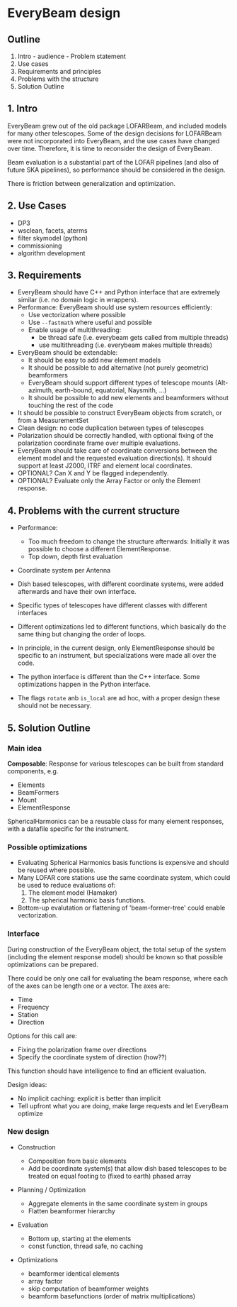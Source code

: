 # EveryBeam design

## Outline

1. Intro - audience - Problem statement
2. Use cases
3. Requirements and principles
4. Problems with the structure
5. Solution Outline

## 1. Intro

EveryBeam grew out of the old package LOFARBeam, and included models for many other telescopes. Some of the design decisions for LOFARBeam were not incorporated into EveryBeam, and the use cases have changed over time. Therefore, it is time to reconsider the design of EveryBeam.

Beam evaluation is a substantial part of the LOFAR pipelines (and also of future SKA pipelines), so performance should be considered in the design.

There is friction between generalization and optimization.

## 2. Use Cases
- DP3
- wsclean, facets, aterms
- filter skymodel (python)
- commissioning
- algorithm development


## 3. Requirements

- EveryBeam should have C++ and Python interface that are extremely similar (i.e. no domain logic in wrappers).
- Performance: EveryBeam should use system resources efficiently:
  - Use vectorization where possible
  - Use `--fastmath` where useful and possible
  - Enable usage of multithreading:
    - be thread safe (i.e. everybeam gets called from multiple threads)
    - use multithreading (i.e. everybeam makes multiple threads)
- EveryBeam should be extendable:
  - It should be easy to add new element models
  - It should be possible to add alternative (not purely geometric) beamformers
  - EveryBeam should support different types of telescope mounts (Alt-azimuth, earth-bound, equatorial, Naysmith, ...)
  - It should be possible to add new elements and beamformers without touching the rest of the code
- It should be possible to construct EveryBeam objects from scratch, or from a MeasurementSet
- Clean design: no code duplication between types of telescopes
- Polarization should be correctly handled, with optional fixing of the polarization coordinate frame over multiple evaluations.
- EveryBeam should take care of coordinate conversions between the element model and the requested evaluation direction(s). It should support at least J2000, ITRF and element local coordinates.
- OPTIONAL? Can X and Y be flagged independently.
- OPTIONAL? Evaluate only the Array Factor or only the Element response.


## 4. Problems with the current structure

* Performance:
  * Too much freedom to change the structure afterwards: Initially it was possible to choose a different ElementResponse.
  * Top down, depth first evaluation

* Coordinate system per Antenna

* Dish based telescopes, with different coordinate systems, were added afterwards and have their own interface.

* Specific types of telescopes have different classes with different interfaces

* Different optimizations led to different functions, which basically do the same thing but changing the order of loops.

* In principle, in the current design, only ElementResponse should be specific to an instrument, but specializations were made all over the code.

* The python interface is different than the C++ interface. Some optimizations happen in the Python interface.

* The flags `rotate` anb `is_local` are ad hoc, with a proper design these should not be necessary.


## 5. Solution Outline

### Main idea

**Composable**: Response for various telescopes can be built from standard components, e.g.
* Elements
* BeamFormers
* Mount
* ElementResponse

SphericalHarmonics can be a reusable class for many element responses, with a datafile specific for the instrument.


### Possible optimizations

* Evaluating Spherical Harmonics basis functions is expensive and should be reused where possible.
* Many LOFAR core stations use the same coordinate system, which could be used to reduce evaluations of:
  1. The element model (Hamaker)
  2. The spherical harmonic basis functions.
* Bottom-up evalutation or flattening of 'beam-former-tree' could enable vectorization.

### Interface

During construction of the EveryBeam object, the total setup of the system (including the element response model) should be known so that possible optimizations can be prepared.

There could be only one call for evaluating the beam response, where each of the axes can be length one or a vector. The axes are:
- Time
- Frequency
- Station
- Direction

Options for this call are:
- Fixing the polarization frame over directions
- Specify the coordinate system of direction (how??)

This function should have intelligence to find an efficient evaluation.

Design ideas:
* No implicit caching: explicit is better than implicit
* Tell upfront what you are doing, make large requests and let EveryBeam optimize




### New design

* Construction
  - Composition from basic elements
  - Add be coordinate system(s) that allow dish based telescopes to be
  treated on equal footing to (fixed to earth) phased array
* Planning / Optimization
  - Aggregate elements in the same coordinate system in groups
  - Flatten beamformer hierarchy
* Evaluation
  - Bottom up, starting at the elements
  - const function, thread safe, no caching


* Optimizations
  - beamformer identical elements
  - array factor
  - skip computation of beamformer weights
  - beamform basefunctions (order of matrix multiplications)
